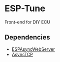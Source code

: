 # ESP-Tune

Front-end for DIY ECU

## Dependencies
- [ESPAsyncWebServer](https://github.com/ESP32Async/ESPAsyncWebServer.git)
- [AsyncTCP](https://github.com/ESP32Async/AsyncTCP)